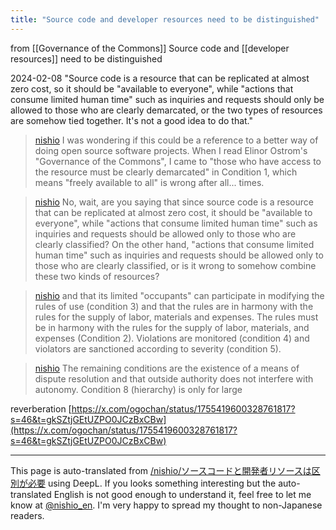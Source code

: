```yaml
---
title: "Source code and developer resources need to be distinguished"
---
```


from  [[Governance of the Commons]]
Source code and [[developer resources]] need to be distinguished

2024-02-08
"Source code is a resource that can be replicated at almost zero cost, so it should be "available to everyone", while "actions that consume limited human time" such as inquiries and requests should only be allowed to those who are clearly demarcated, or the two types of resources are somehow tied together. It's not a good idea to do that."

> [nishio](https://twitter.com/nishio/status/1754651045912027183/quick_promote_web/intro) I was wondering if this could be a reference to a better way of doing open source software projects. When I read Elinor Ostrom's "Governance of the Commons", I came to "those who have access to the resource must be clearly demarcated" in Condition 1, which means "freely available to all" is wrong after all... times.

> [nishio](https://twitter.com/nishio/status/1754653813603246113) No, wait, are you saying that since source code is a resource that can be replicated at almost zero cost, it should be "available to everyone", while "actions that consume limited human time" such as inquiries and requests should be allowed only to those who are clearly classified? On the other hand, "actions that consume limited human time" such as inquiries and requests should be allowed only to those who are clearly classified, or is it wrong to somehow combine these two kinds of resources?

> [nishio](https://twitter.com/nishio/status/1754655507514855512) and that its limited "occupants" can participate in modifying the rules of use (condition 3) and that the rules are in harmony with the rules for the supply of labor, materials and expenses. The rules must be in harmony with the rules for the supply of labor, materials, and expenses (Condition 2). Violations are monitored (condition 4) and violators are sanctioned according to severity (condition 5).

> [nishio](https://twitter.com/nishio/status/1754657524064862345) The remaining conditions are the existence of a means of dispute resolution and that outside authority does not interfere with autonomy. Condition 8 (hierarchy) is only for large

reverberation
[https://x.com/ogochan/status/1755419600328761817?s=46&t=gkSZtjGEtUZPO0JCzBxCBw](https://x.com/ogochan/status/1755419600328761817?s=46&t=gkSZtjGEtUZPO0JCzBxCBw)

---
This page is auto-translated from [/nishio/ソースコードと開発者リソースは区別が必要](https://scrapbox.io/nishio/ソースコードと開発者リソースは区別が必要) using DeepL. If you looks something interesting but the auto-translated English is not good enough to understand it, feel free to let me know at [@nishio_en](https://twitter.com/nishio_en). I'm very happy to spread my thought to non-Japanese readers.